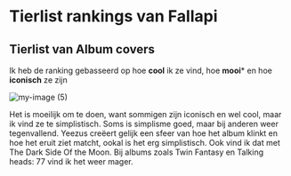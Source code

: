 # Tierlist rankings van Fallapi


## Tierlist van Album covers

Ik heb de ranking gebasseerd op hoe **cool** ik ze vind, hoe **mooi*** en hoe **iconisch** ze zijn

![my-image (5)](https://github.com/FallapiHub/fallapihub.github.io/assets/158185370/bb14c644-a2b2-4bd7-9045-8bd6005436b0)

Het is moeilijk om te doen, want sommigen zijn iconisch en wel cool, maar ik vind ze te simplistisch.
Soms is simplisme goed, maar bij anderen weer tegenvallend.
Yeezus creëert gelijk een sfeer van hoe het album klinkt en hoe het eruit ziet matcht, ookal is het erg simplistisch. Ook vind ik dat met The Dark Side Of the Moon.
Bij albums zoals Twin Fantasy en Talking heads: 77 vind ik het weer mager. 
